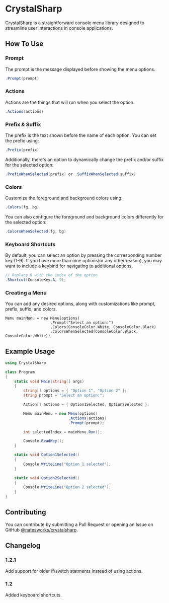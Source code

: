 # CrystalSharp

CrystalSharp is a straightforward console menu library designed to streamline user interactions in console applications.

## How To Use

### Prompt

The prompt is the message displayed before showing the menu options.
```cs
.Prompt(prompt)
```

### Actions

Actions are the things that will run when you select the option.
```cs
.Actions(actions)
```

### Prefix & Suffix
The prefix is the text shown before the name of each option. You can set the prefix using:
```cs
.Prefix(prefix)
```
Additionally, there's an option to dynamically change the prefix and/or suffix for the selected option:
```cs
.PrefixWhenSelected(prefix) or .SuffixWhenSelected(suffix)
```

### Colors
Customize the foreground and background colors using:
```cs
.Colors(fg, bg)
```
You can also configure the foreground and background colors differently for the selected option:
```cs
.ColorsWhenSelected(fg, bg)
```

### Keyboard Shortcuts

By default, you can select an option by pressing the corresponding number key (1-9). If you have more than nine options(or any other reason), you may want to include a keybind for navigating to additional options.

```cs
// Replace 9 with the index of the option
.Shortcut(ConsoleKey.A, 9);
```

### Creating a Menu

You can add any desired options, along with customizations like prompt, prefix, suffix, and colors.
```
Menu mainMenu = new Menu(options)
                    .Prompt("Select an option:")
                    .Colors(ConsoleColor.White, ConsoleColor.Black)
                    .ColorsWhenSelected(ConsoleColor.Black, ConsoleColor.White);
```

## Example Usage

```cs
using CrystalSharp

class Program
{
    static void Main(string[] args)
    {
        string[] options = { "Option 1", "Option 2" };
        string prompt = "Select an option:";

        Action[] actions = { Option1Selected, Option2Selected };

        Menu mainMenu = new Menu(options)
                            .Actions(actions)
                            .Prompt(prompt);

        int selectedIndex = mainMenu.Run();

        Console.ReadKey();
    }

    static void Option1Selected()
    {
        Console.WriteLine("Option 1 selected");
    }

    static void Option2Selected()
    {
        Console.WriteLine("Option 2 selected");
    }
}
```

## Contributing

You can contribute by submitting a Pull Request or opening an Issue on GitHub [@natesworks/crystalsharp](https://github.com/natesworks/crystalsharp).

## Changelog

### 1.2.1

Add support for older if/switch statments instead of using actions.

### 1.2

Added keyboard shortcuts.